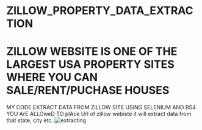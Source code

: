 # ZILLOW_PROPERTY_DATA_EXTRACTION
# ZILLOW WEBSITE IS ONE OF THE LARGEST USA PROPERTY SITES WHERE YOU CAN SALE/RENT/PUCHASE HOUSES

MY CODE EXTRACT DATA FROM ZILLOW SITE USING SELENIUM AND BS4
YOU ArE ALLOweD TO plAce Url of zillow webiste it will extract data from that state, city etc.
![extracting](https://user-images.githubusercontent.com/56760923/220932323-da1965b2-0da0-4ddc-9226-bb7f72aa78a0.PNG)
